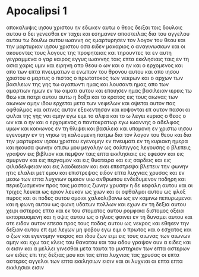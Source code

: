 # Apocalipsi 1
αποκαλυψις ιησου χριστου ην εδωκεν αυτω ο θεος δειξαι τοις δουλοις αυτου α δει γενεσθαι εν ταχει και εσημανεν αποστειλας δια του αγγελου αυτου τω δουλω αυτου ιωαννη
ος εμαρτυρησεν τον λογον του θεου και την μαρτυριαν ιησου χριστου οσα ειδεν
μακαριος ο αναγινωσκων και οι ακουοντες τους λογους της προφητειας και τηρουντες τα εν αυτη γεγραμμενα ο γαρ καιρος εγγυς
ιωαννης ταις επτα εκκλησιαις ταις εν τη ασια χαρις υμιν και ειρηνη απο θεου ο ων και ο ην και ο ερχομενος και απο των επτα πνευματων α ενωπιον του θρονου αυτου
και απο ιησου χριστου ο μαρτυς ο πιστος ο πρωτοτοκος των νεκρων και ο αρχων των βασιλεων της γης τω αγαπωντι ημας και λουσαντι ημας απο των αμαρτιων ημων εν τω αιματι αυτου
και εποιησεν ημας βασιλειαν ιερεις τω θεω και πατρι αυτου αυτω η δοξα και το κρατος εις τους αιωνας των αιωνων αμην
ιδου ερχεται μετα των νεφελων και οψεται αυτον πας οφθαλμος και οιτινες αυτον εξεκεντησαν και κοψονται επ αυτον πασαι αι φυλαι της γης ναι αμην 
εγω ειμι το αλφα και το ω λεγει κυριος ο θεος ο ων και ο ην και ο ερχομενος ο παντοκρατωρ
εγω ιωαννης ο αδελφος υμων και κοινωνος εν τη θλιψει και βασιλεια και υπομονη εν χριστω ιησου εγενομην εν τη νησω τη καλουμενη πατμω δια τον λογον του θεου και δια την μαρτυριαν ιησου χριστου
εγενομην εν πνευματι εν τη κυριακη ημερα και ηκουσα φωνην οπισω μου μεγαλην ως σαλπιγγος
λεγουσης ο βλεπεις γραψον εις βιβλιον και πεμψον ταις επτα εκκλησιαις εις εφεσον και εις σμυρναν και εις περγαμον και εις θυατειρα και εις σαρδεις και εις φιλαδελφειαν και εις λαοδικειαν
και εκει επεστρεψα βλεπειν την φωνην ητις ελαλει μετ εμου και επιστρεψας ειδον επτα λυχνιας χρυσας
και εν μεσω των επτα λυχνιων ομοιον υιω ανθρωπου ενδεδυμενον ποδηρη και περιεζωσμενον προς τοις μαστοις ζωνην χρυσην
η δε κεφαλη αυτου και αι τριχες λευκαι ως εριον λευκον ως χιων και οι οφθαλμοι αυτου ως φλοξ πυρος
και οι ποδες αυτου ομοιοι χαλκολιβανω ως εν καμινω πεπυρωμενοι και η φωνη αυτου ως φωνη υδατων πολλων
και εχων εν τη δεξια αυτου χειρι αστερας επτα και εκ του στοματος αυτου ρομφαια διστομος οξεια εκπορευομενη και η οψις αυτου ως ο ηλιος φαινει εν τη δυναμει αυτου
και οτε ειδον αυτον επεσα προς τους ποδας αυτου ως νεκρος και εθηκεν την δεξιαν αυτου επ εμε λεγων μη φοβου εγω ειμι ο πρωτος και ο εσχατος
και ο ζων και εγενομην νεκρος και ιδου ζων ειμι εις τους αιωνας των αιωνων αμην και εχω τας κλεις του θανατου και του αδου
γραψον ουν α ειδες και α εισιν και α μελλει γινεσθαι μετα ταυτα
το μυστηριον των επτα αστερων ων ειδες επι της δεξιας μου και τας επτα λυχνιας τας χρυσας οι επτα αστερες αγγελοι των επτα εκκλησιων εισιν και αι λυχνιαι αι επτα επτα εκκλησιαι εισιν
